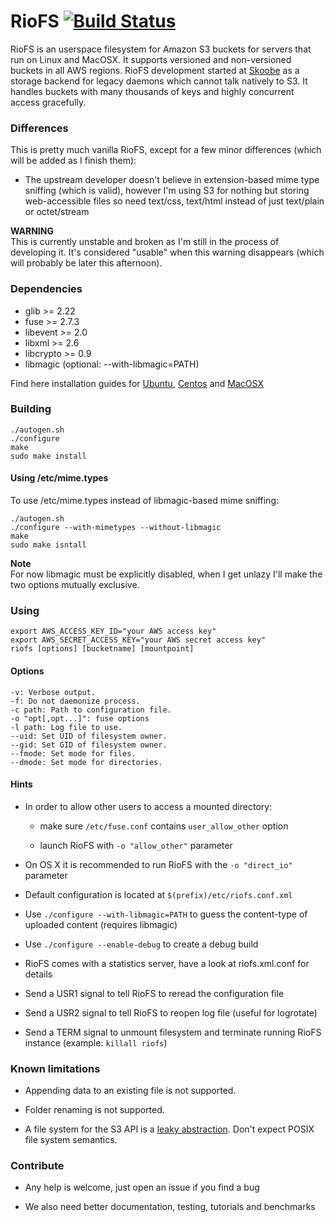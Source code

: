 # RioFS [![Build Status](https://secure.travis-ci.org/skoobe/riofs.png)](https://travis-ci.org/skoobe/riofs)

RioFS is an userspace filesystem for Amazon S3 buckets for servers that run on Linux and MacOSX. It supports versioned and non-versioned buckets in all AWS regions. RioFS development started at [Skoobe](https://www.skoobe.de) as a storage backend for legacy daemons which cannot talk natively to S3. It handles buckets with many thousands of keys and highly concurrent access gracefully.

### Differences

This is pretty much vanilla RioFS, except for a few minor differences (which will be added as I finish them):

* The upstream developer doesn't believe in extension-based mime type sniffing (which is valid), however I'm using S3 for nothing but storing web-accessible files so need text/css, text/html instead of just text/plain or octet/stream

**WARNING**  
This is currently unstable and broken as I'm still in the process of developing it. It's considered "usable" when this warning disappears (which will probably be later this afternoon).

### Dependencies

* glib >= 2.22
* fuse >= 2.7.3
* libevent >= 2.0
* libxml >= 2.6
* libcrypto >= 0.9
* libmagic (optional: --with-libmagic=PATH)

Find here installation guides for [Ubuntu](https://github.com/skoobe/riofs/wiki/Ubuntu), [Centos](https://github.com/skoobe/riofs/wiki/Centos) and [MacOSX](https://github.com/skoobe/riofs/wiki/MacOSX)

### Building

```
./autogen.sh
./configure
make
sudo make install
```

#### Using /etc/mime.types

To use /etc/mime.types instead of libmagic-based mime sniffing:

```
./autogen.sh
./configure --with-mimetypes --without-libmagic
make
sudo make isntall
```

**Note**  
For now libmagic must be explicitly disabled, when I get unlazy I'll make the two options mutually exclusive.

### Using

```
export AWS_ACCESS_KEY_ID="your AWS access key"
export AWS_SECRET_ACCESS_KEY="your AWS secret access key"
riofs [options] [bucketname] [mountpoint]
```

#### Options

```
-v: Verbose output.
-f: Do not daemonize process.
-c path: Path to configuration file.
-o "opt[,opt...]": fuse options
-l path: Log file to use.
--uid: Set UID of filesystem owner.
--gid: Set GID of filesystem owner.
--fmode: Set mode for files.
--dmode: Set mode for directories.
```

#### Hints

*   In order to allow other users to access a mounted directory:

    - make sure `/etc/fuse.conf` contains `user_allow_other` option
  
    - launch RioFS with  `-o "allow_other"`  parameter

* On OS X it is recommended to run RioFS with the `-o "direct_io"` parameter
 
* Default configuration is located at `$(prefix)/etc/riofs.conf.xml`

* Use `./configure --with-libmagic=PATH` to guess the content-type of uploaded content (requires libmagic)

* Use `./configure --enable-debug` to create a debug build

* RioFS comes with a statistics server, have a look at riofs.xml.conf for details

* Send a USR1 signal to tell RioFS to reread the configuration file

* Send a USR2 signal to tell RioFS to reopen log file (useful for logrotate)

* Send a TERM signal to unmount filesystem and terminate running RioFS instance (example: ```killall riofs```)

### Known limitations

* Appending data to an existing file is not supported.

* Folder renaming is not supported.

* A file system for the S3 API is a [leaky abstraction](http://en.wikipedia.org/wiki/Leaky_abstraction). Don't expect POSIX file system semantics.

### Contribute

* Any help is welcome, just open an issue if you find a bug

* We also need better documentation, testing, tutorials and benchmarks
